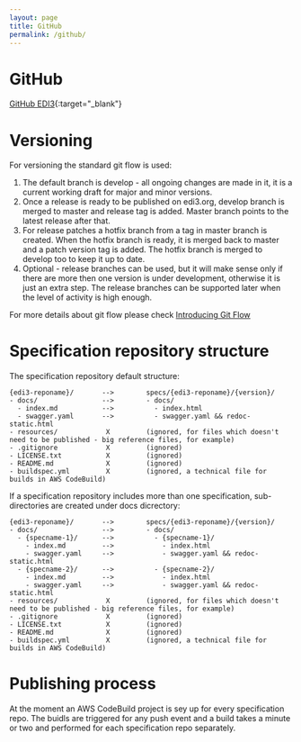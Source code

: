 ```yaml
---
layout: page
title: GitHub
permalink: /github/
---
```


# GitHub

[GitHub EDI3](https://github.com/edi3){:target="_blank"}

# Versioning

For versioning the standard git flow is used:

1. The default branch is develop - all ongoing changes are made in it, it is a current working draft for major and minor versions.
2. Once a release is ready to be published on edi3.org, develop branch is merged to master and release tag is added. Master branch points to the latest release after that.
3. For release patches a hotfix branch from a tag in master branch is created. When the hotfix branch is ready, it is merged back to master and a patch version tag is added. The hotfix branch is merged to develop too to keep it up to date.
4. Optional - release branches can be used, but it will make sense only if there are more then one version is under development, otherwise it is just an extra step. The release branches can be supported later when the level of activity is high enough.

For more details about git flow please check [Introducing Git Flow](https://datasift.github.io/gitflow/IntroducingGitFlow.html)

# Specification repository structure

The specification repository default structure:

```
{edi3-reponame}/       -->        specs/{edi3-reponame}/{version}/
- docs/                -->        - docs/
  - index.md           -->          - index.html
  - swagger.yaml       -->          - swagger.yaml && redoc-static.html
- resources/            X         (ignored, for files which doesn't need to be published - big reference files, for example)
- .gitignore            X         (ignored)
- LICENSE.txt           X         (ignored)
- README.md             X         (ignored)
- buildspec.yml         X         (ignored, a technical file for builds in AWS CodeBuild)
```

If a specification repository includes more than one specification, sub-directories are created under docs dicrectory:

```
{edi3-reponame}/       -->        specs/{edi3-reponame}/{version}/
- docs/                -->        - docs/
  - {specname-1}/      -->          - {specname-1}/
    - index.md         -->            - index.html
    - swagger.yaml     -->            - swagger.yaml && redoc-static.html
  - {specname-2}/      -->          - {specname-2}/
    - index.md         -->            - index.html
    - swagger.yaml     -->            - swagger.yaml && redoc-static.html
- resources/            X         (ignored, for files which doesn't need to be published - big reference files, for example)
- .gitignore            X         (ignored)
- LICENSE.txt           X         (ignored)
- README.md             X         (ignored)
- buildspec.yml         X         (ignored, a technical file for builds in AWS CodeBuild)
```

# Publishing process

At the moment an AWS CodeBuild project is sey up for every specification repo. The buidls are triggered for any push event and a build takes a minute or two and performed for each specification repo separately. 
